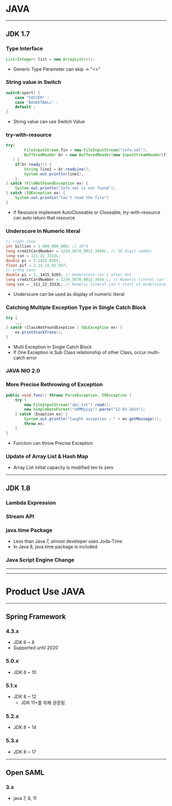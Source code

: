 # JAVA

---

## JDK 1.7

### Type Interface

``` java
List<Integer> list = new ArrayList<>();
```

- Generic Type Parameter can skip -> "<>"

### String value in Switch

``` java
switch(sport) {
    case "SOCCER" : 
    case "BASKETBALL" : 
    default : 
}
```

- String value can use Switch Value

### try-with-resource

```java
try(
   		FileInputStream fin = new FileInputStream("info.xml");
    	BufferedReader br = new BufferedReader(new InputStreamReader(fin));
   ) {
    if(br.ready()) {
        String line1 = br.readLine();
        System.out.println(line1);
    }
} catch (FileNotFoundException ex) {
    System.out.println("Info.xml is not found");
} catch (IOException ex) {
    System.out.printLn("Can't read the file")
}
```

- If Resource implement AutoCloseable or Closeable, try-with-resource can auto return that resource

### Underscore In Numeric literal

```java
// right Case
int billion = 1_000_000_000; // 10^9
long creditCardNumber = 1234_5678_9012_3456L; // 16 digit number
long ssn = 111_22_3333L;
double pi = 3.1415.9265;
float pif = 3.14_15_92_65f;
// wrong case
double pi = 3._1415_9265; // Underscore can't after dot
long creditCardNumber = 1234_5678_9012_3456_L; // Numeric literal can't end of Underscore
long ssn = _111_22_3333L; // Numeric literal can't start of Underscore
```

- Underscore can be used as display of numeric literal

### Catching Multiple Exception Type in Single Catch Block

```java
try {
    ...
} catch (ClassNotFoundExeption | SQLException ex) {
    ex.printStackTrace();
}
```

- Multi Exception in Single Catch Block
- If One Exception is Sub Class relationship of other Class, occur multi-catch error

### JAVA NIO 2.0

### More Precise Rethrowing of Exception

``` java
public void func() throws ParseException, IOException {
    try {
        new FileInputStream("abc.txt").read();
        new SimpleDateFormat("ddMMyyyy").parse("12-03-2014");
    } catch (Exeption ex) {
        System.out.println("Caught exception : " + ex.getMessage());
        throw ex;
    }
}
```

- Function can throw Precise Exception

### Update of Array List & Hash Map

- Array List initial capacity is modified ten to zero

---

## JDK 1.8

### Lambda Expression

### Stream API

### java.time Package

- Less than Java 7, almost developer uses Joda-Time
- In Java 8, java.time package is included 

### Java Script Engine Change

---

---

# Product  Use JAVA

---

## Spring Framework

### 4.3.x

- JDK 6 ~ 8
- Supported until 2020

### 5.0.x

- JDK 8 ~ 10

### 5.1.x

- JDK 8 ~ 12
    - JDK 11+를 위해 권장됨

### 5.2.x

- JDK 8 ~ 14

### 5.3.x

- JDK 8 ~ 17

---

## Open SAML

### 3.x

- java 7, 8, 11